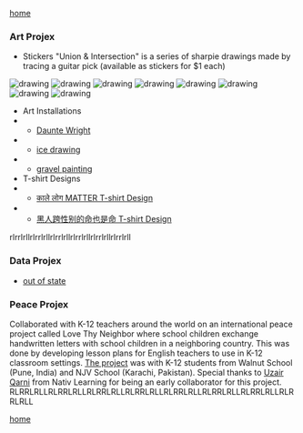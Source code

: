 [home](/)



### Art Projex

+ Stickers
"Union & Intersection" is a series of sharpie drawings made by tracing a guitar pick (available as stickers for $1 each)

![drawing](/guitarpick3.png "sharpie")
![drawing](/IMG_2689.JPG "sharpie")
![drawing](/IMG_2690.JPG "sharpie")
![drawing](/guitarpick.JPG "sharpie")
![drawing](/guitarpick1.JPG "sharpie")
![drawing](/guitarpick2.JPG "sharpie")
![drawing](/guitarpick4.JPG "sharpie")
![drawing](/guitarpick5.JPG "sharpie")


+ Art Installations
+ + [Daunte Wright](https://www.instagram.com/p/CO1PbDiggfo/)
+ + [ice drawing](https://www.instagram.com/p/CKJpWDvnD9y/)
+ + [gravel painting](https://twitter.com/ChicagoGupta/status/1393232807175069698?s=20)
+ T-shirt Designs
+ + [काले लोग MATTER T-shirt Design](https://carryonthreads.com/product/black-lives-matter-hindi-text-t-shirt/)
+ + [黑人跨性别的命也是命 T-shirt Design](https://carryonthreads.com/product/black-trans-lives-matter-mens-heavyweight-tee/)

rlrrlrllrlrrlrllrlrrlrllrlrrlrllrlrrlrllrlrrlrll

### Data Projex
+ [out of state](/outofstate.html)


### Peace Projex

Collaborated with K-12 teachers around the world on an international peace project called Love Thy Neighbor where school children exchange handwritten letters with school children in a neighboring country. This was done by developing lesson plans for English teachers to use in K-12 classroom settings.  [The project](https://www.facebook.com/walnutedu/posts/2436345716437948) was with K-12 students from Walnut School (Pune, India) and NJV School (Karachi, Pakistan). Special thanks to [Uzair Qarni](https://www.linkedin.com/public-profile/in/uqarni?) from Nativ Learning for being an early collaborator for this project.
RLRRLRLLRLRRLRLLRLRRLRLLRLRRLRLLRLRRLRLLRLRRLRLLRLRRLRLLRLRRLRLL

[home](/)

